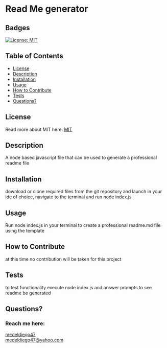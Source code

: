 # Read Me generator 
  ## Badges
  [![License: MIT](https://img.shields.io/badge/License-MIT-yellow.svg)](https://opensource.org/licenses/MIT)
  ## Table of Contents
  * [License](#license)
  * [Description](#description)
  * [Installation](#installation)
  * [Usage](#usage)
  * [How to Contribute](#how-to-contribute)
  * [Tests](#tests)
  * [Questions?](#questions)
  ## License
  Read more about MIT here:
  [MIT](https://opensource.org/licenses/MIT)
  ## Description
  A node based javascript file that can be used to generate a professional readme file
  ## Installation
  download or clone required files from the git repository and launch in your ide of choice, navigate to the terminal and run node index.js
  ## Usage
  Run node index.js in your terminal to create a professional readme.md file using the template
  ## How to Contribute  
  at this time  no contribution will be taken for this project
  ## Tests
  to test functionality execute node index.js and answer prompts to see readme be generated 
  ## Questions?
  ### Reach me here: 
  [medeldiego47](https://github.com/medeldiego47)  
  medeldiego47@yahoo.com 